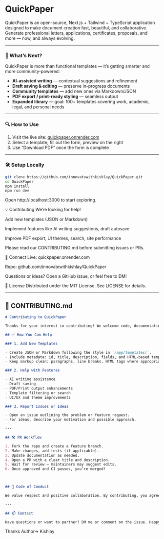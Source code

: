 # QuickPaper

QuickPaper is an open-source, Next.js + Tailwind + TypeScript application designed to make document creation fast, beautiful, and collaborative. Generate professional letters, applications, certificates, proposals, and more — now, and always evolving.

---

### 🚀 What’s Next?

QuickPaper is more than functional templates — it’s getting smarter and more community-powered:

- **AI-assisted writing** — contextual suggestions and refinement
- **Draft saving & editing** — preserve in-progress documents
- **Community templates** — add new ones via Markdown/JSON
- **PDF export / print-ready styling** — seamless output
- **Expanded library** — goal: 100+ templates covering work, academic, legal, and personal needs

---

### 🔍 How to Use

1. Visit the live site: [quickpaper.onrender.com](https://quickpaper.onrender.com)
2. Select a template, fill out the form, preview on the right
3. Use “Download PDF” once the form is complete

---

### 🛠️ Setup Locally

```bash
git clone https://github.com/innovatewithkishlay/QuickPaper.git
cd QuickPaper
npm install
npm run dev
```

Open http://localhost:3000 to start exploring.

💡 Contributing
We’re looking for help!

Add new templates (JSON or Markdown)

Implement features like AI writing suggestions, draft autosave

Improve PDF export, UI themes, search, site performance

Please read our CONTRIBUTING.md before submitting issues or PRs.

🤝 Connect
Live: quickpaper.onrender.com

Repo: github.com/innovatewithkishlay/QuickPaper

Questions or ideas? Open a GitHub issue, or feel free to DM!

📄 License
Distributed under the MIT License. See LICENSE for details.

---

## 👥 CONTRIBUTING.md

```markdown
# Contributing to QuickPaper

Thanks for your interest in contributing! We welcome code, documentation, designs, and ideas that help us grow.

## ✅ How You Can Help

### 1. Add New Templates

- Create JSON or Markdown following the style in `/app/templates/`.
- Include metadata: id, title, description, fields, and HTML-based template string.
- Keep markup clean: paragraphs, line breaks, HTML tags where appropriate.

### 2. Help with Features

- AI writing assistance
- Draft saving
- PDF/Print output enhancements
- Template filtering or search
- UI/UX and theme improvements

### 3. Report Issues or Ideas

- Open an issue outlining the problem or feature request.
- For ideas, describe your motivation and possible approach.

---

## 🛠 PR Workflow

1. Fork the repo and create a feature branch.
2. Make changes, add tests (if applicable).
3. Update documentation as needed.
4. Open a PR with a clear title and description.
5. Wait for review — maintainers may suggest edits.
6. Once approved and CI passes, you’re merged!

---

## 🤝 Code of Conduct

We value respect and positive collaboration. By contributing, you agree to follow our [Code of Conduct](CODE_OF_CONDUCT.md).

---

## 📫 Contact

Have questions or want to partner? DM me or comment on the issue. Happy to discuss!
```

Thanks
Author-> Kishlay
